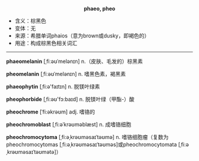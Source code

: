 
**<center>phaeo, pheo</center>**

- <span class="definition">含义：棕黑色</span>
- <span class="definition">变体：无</span>
- <span class="definition">来源：希腊单词phaios（意为brown或dusky，即褐色的）</span>
- <span class="definition">用途：构成棕黑色相关词汇</span>

---

<span class="vocabulary">**phaeomelanin**</span> [ˌfiːəʊˈmelənɪn] n.（皮肤、毛发的）棕黑素

<span class="vocabulary">**pheomelanin**</span> [ˌfiːəʊˈmelənɪn] n. 嗜黑色素，褐黑素

<span class="vocabulary">**phaeophytin**</span> [ˌfi:ә'faɪtɪn] n. 脱镁叶绿素

<span class="vocabulary">**pheophorbide**</span> [ˌfi:əʊ'fɔ:baɪd] n. 脱镁叶绿（甲酯-）酸

<span class="vocabulary">**pheochrome**</span> [ˈfi:əkrəʊm] adj. 嗜铬的

<span class="vocabulary">**pheochromoblast**</span> [ˌfi:əˈkrəʊməblæst] n. 成嗜铬细胞

<span class="vocabulary">**pheochromocytoma**</span> [ˌfi:əˌkrəʊməsaɪˈtəʊmə] n. 嗜铬细胞瘤（复数为pheochromocytomas [ˌfi:əˌkrəʊməsaɪˈtəʊməs]或pheochromocytomata [ˌfi:əˌkrəʊməsaɪˈtəʊmətә]）


